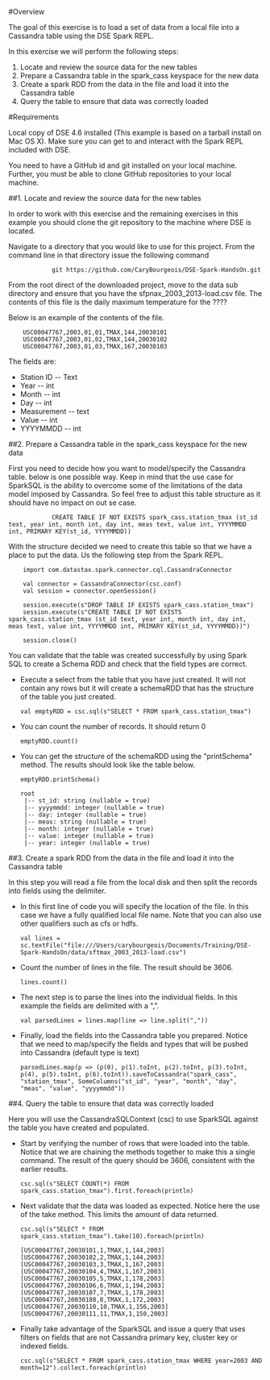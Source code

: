 #Overview

The goal of this exercise is to load a set of data from a local file into a Cassandra table using the DSE Spark REPL.

In this exercise we will perform the following steps:

1. Locate and review the source data for the new tables
2. Prepare a Cassandra table in the spark_cass keyspace for the new data
3. Create a spark RDD from the data in the file and load it into the Cassandra table
4. Query the table to ensure that data was correctly loaded

#Requirements

Local copy of DSE 4.6 installed (This example is based on a tarball install on Mac OS X). Make sure you can get to and interact with the Spark REPL included with DSE.

You need to have a GitHub id and  git installed on your local machine. Further, you must be able to clone GitHub repositories to your local machine.

##1. Locate and review the source data for the new tables

In order to work with this exercise and the remaining exercises in this example you should clone the git repository to the machine where DSE is located.

Navigate to a directory that you would like to use for this project. From the command line in that directory issue the following command

                git https://github.com/CaryBourgeois/DSE-Spark-HandsOn.git

From the root direct of the downloaded project, move to the data sub directory and ensure that you have the sfpnax_2003_2013-load.csv file. The contents of this file is the daily maximum temperature for the ????

Below is an example of the contents of the file.

        USC00047767,2003,01,01,TMAX,144,20030101
        USC00047767,2003,01,02,TMAX,144,20030102
        USC00047767,2003,01,03,TMAX,167,20030103
The fields are:

  * Station ID -- Text
  * Year -- int
  * Month -- int
  * Day -- int
  * Measurement -- text
  * Value -- int
  * YYYYMMDD -- int

##2. Prepare a Cassandra table in the spark_cass keyspace for the new data

First you need to decide how you want to model/specify the Cassandra table. below is one possible way. Keep in mind that the use case for SparkSQL is the ability to overcome some of the limitations of the data model imposed by Cassandra. So feel free to adjust this table structure as it should have no impact on out se case.

                CREATE TABLE IF NOT EXISTS spark_cass.station_tmax (st_id text, year int, month int, day int, meas text, value int, YYYYMMDD int, PRIMARY KEY(st_id, YYYYMMDD))

With the structure decided we need to create this table so that we have a place to put the data. Us the following step from the Spark REPL.

        import com.datastax.spark.connector.cql.CassandraConnector

        val connector = CassandraConnector(csc.conf)
        val session = connector.openSession()

        session.execute(s"DROP TABLE IF EXISTS spark_cass.station_tmax")
        session.execute(s"CREATE TABLE IF NOT EXISTS spark_cass.station_tmax (st_id text, year int, month int, day int, meas text, value int, YYYYMMDD int, PRIMARY KEY(st_id, YYYYMMDD))")

        session.close()

You can validate that the table was created successfully by using Spark SQL to create a Schema RDD and check that the field types are correct.

  * Execute a select from the table that you have just created. It will not contain any rows but it will create a schemaRDD that has the structure of the table you just created.

        val emptyRDD = csc.sql(s"SELECT * FROM spark_cass.station_tmax")

  * You can count the number of records. It should return 0

        emptyRDD.count()

  * You can get the structure of the schemaRDD using the "printSchema" method. The results should look like the table below.

        emptyRDD.printSchema()

        root
         |-- st_id: string (nullable = true)
         |-- yyyymmdd: integer (nullable = true)
         |-- day: integer (nullable = true)
         |-- meas: string (nullable = true)
         |-- month: integer (nullable = true)
         |-- value: integer (nullable = true)
         |-- year: integer (nullable = true)

##3. Create a spark RDD from the data in the file and load it into the Cassandra table

In this step you will read a file from the local disk and then split the records into fields using the delimiter.

  * In this first line of code you will specify the location of the file. In this case we have a fully qualified local file name. Note that you can also use other qualifiers such as cfs or hdfs.

        val lines = sc.textFile("file:///Users/carybourgeois/Documents/Training/DSE-Spark-HandsOn/data/sftmax_2003_2013-load.csv")

  * Count the number of lines in the file. The result should be 3606.

        lines.count()

  * The next step is to parse the lines into the individual fields. In this example the fields are delimited with a ",".

        val parsedLines = lines.map(line => line.split(","))

  * Finally, load the fields into the Cassandra table you prepared. Notice that we need to map/specify the fields and types that will be pushed into Cassandra (default type is text)

        parsedLines.map(p => (p(0), p(1).toInt, p(2).toInt, p(3).toInt, p(4), p(5).toInt, p(6).toInt)).saveToCassandra("spark_cass", "station_tmax", SomeColumns("st_id", "year", "month", "day", "meas", "value", "yyyymmdd"))

##4. Query the table to ensure that data was correctly loaded

Here you will use the CassandraSQLContext (csc) to use SparkSQL against the table you have created and populated.

  * Start by verifying the number of rows that were loaded into the table. Notice that we are chaining the methods together to make this a single command. The result of the query should be 3606, consistent with the earlier results.

        csc.sql(s"SELECT COUNT(*) FROM spark_cass.station_tmax").first.foreach(println)
  * Next validate that the data was loaded as expected. Notice here the use of the take method. This limits the amount of data returned.

        csc.sql(s"SELECT * FROM spark_cass.station_tmax").take(10).foreach(println)

        [USC00047767,20030101,1,TMAX,1,144,2003]
        [USC00047767,20030102,2,TMAX,1,144,2003]
        [USC00047767,20030103,3,TMAX,1,167,2003]
        [USC00047767,20030104,4,TMAX,1,167,2003]
        [USC00047767,20030105,5,TMAX,1,178,2003]
        [USC00047767,20030106,6,TMAX,1,194,2003]
        [USC00047767,20030107,7,TMAX,1,178,2003]
        [USC00047767,20030108,8,TMAX,1,172,2003]
        [USC00047767,20030110,10,TMAX,1,156,2003]
        [USC00047767,20030111,11,TMAX,1,150,2003]
  * Finally take advantage of the SparkSQL and issue a query that uses filters on fields that are not Cassandra primary key, cluster key or indexed fields.

        csc.sql(s"SELECT * FROM spark_cass.station_tmax WHERE year=2003 AND month=12").collect.foreach(println)

